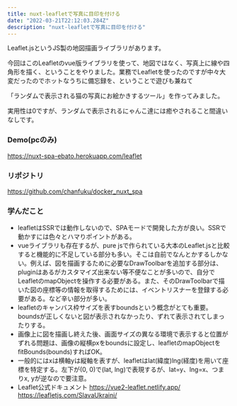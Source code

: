 ```yaml
---
title: nuxt-leafletで写真に目印を付ける
date: "2022-03-21T22:12:03.284Z"
description: "nuxt-leafletで写真に目印を付ける"
---
```


Leaflet.jsというJS製の地図描画ライブラリがあります。

今回はこのLeafletのvue版ライブラリを使って、地図ではなく、写真上に線や四角形を描く、ということをやりました。業務でLeafletを使ったのですが中々大変だったのでホットなうちに備忘録を、ということで遊びも兼ねて

「ランダムで表示される猫の写真にお絵かきするツール」を作ってみました。

実用性は0ですが、ランダムで表示されるにゃんこ達には癒やされること間違いなしです。

### Demo(pcのみ)
https://nuxt-spa-ebato.herokuapp.com/leaflet

### リポジトリ
https://github.com/chanfuku/docker_nuxt_spa

### 学んだこと
* leafletはSSRでは動作しないので、SPAモードで開発した方が良い。SSRで動かすには色々とハマりポイントがある。
* vueライブラリも存在するが、pure jsで作られている大本のLeaflet.jsと比較すると機能的に不足している部分も多い。そこは自前でなんとかするしかない。例えば、図を描画するために必要なDrawToolbarを追加する部分は、pluginはあるがカスタマイズ出来ない等不便なことが多いので、自分でLeafletのmapObjectを操作する必要がある。また、そのDrawToolbarで描いた図の座標等の情報を取得するためには、イベントリスナーを登録する必要がある。など辛い部分が多い。
* leafletのキャンバス枠サイズを表すboundsという概念がとても重要。boundsが正しくないと図が表示されなかったり、ずれて表示されてしまったりする。
* 画像上に図を描画し終えた後、画面サイズの異なる環境で表示すると位置がずれる問題は、画像の縦横pxをboundsに設定し、leafletのmapObjectをfitBounds(bounds)すればOK。
* 一般的にはxは横軸yは縦軸を表すが、leafletはlat(緯度)lng(経度)を用いて座標を特定する。左下が(0, 0)で(lat, lng)で表現するが、lat=y、lng=x、つまりx, yが逆なので要注意。
* Leaflet公式ドキュメント
https://vue2-leaflet.netlify.app/
https://leafletjs.com/SlavaUkraini/


